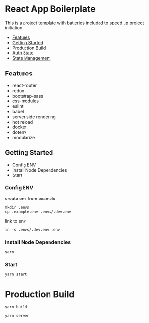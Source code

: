 # React App Boilerplate

This is a project template with batteries included to speed up project initiation.

- [Features](#features)
- [Getting Started](#getting-started)
- [Production Build](#production-build)
- [Auth State](https://github.com/bobwei/redux-modular-auth)
- [State Management](https://github.com/bobwei/redux-modular-models)


## Features

*   react-router
*   redux
*   bootstrap-sass
*   css-modules
*   eslint
*   babel
*   server side rendering
*   hot reload
*   docker
*   dotenv
*   modularize


## Getting Started

- Config ENV
- Install Node Dependencies
- Start


### Config ENV

create env from example
```
mkdir .envs
cp .example.env .envs/.dev.env
```

link to env
```
ln -s .envs/.dev.env .env
```

### Install Node Dependencies

```
yarn
```

### Start

```
yarn start
```



# Production Build

```
yarn build
```

```
yarn server
```
